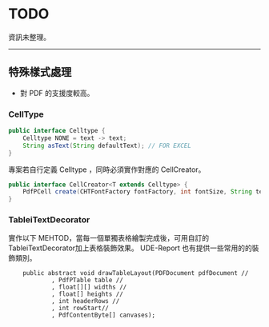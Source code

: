 
# TODO


資訊未整理。


------------------



## 特殊樣式處理

* 對 PDF 的支援度較高。

### CellType

``` JAVA
public interface Celltype {
    Celltype NONE = text -> text;
    String asText(String defaultText); // FOR EXCEL
}
```

專案若自行定義 Celltype ，同時必須實作對應的 CellCreator。

``` java 
public interface CellCreator<T extends Celltype> {
    PdfPCell create(CHTFontFactory fontFactory, int fontSize, String text, T cellType, Paragraph paragraph);
}
```


### TableiTextDecorator


實作以下 MEHTOD，當每一個單獨表格繪製完成後，可用自訂的TableiTextDecorator加上表格裝飾效果。
UDE-Report 也有提供一些常用的的裝飾類別。

```
    public abstract void drawTableLayout(PDFDocument pdfDocument //
            , PdfPTable table //
            , float[][] widths //
            , float[] heights //
            , int headerRows //
            , int rowStart//
            , PdfContentByte[] canvases);
```

